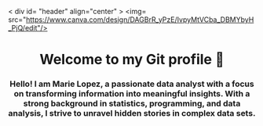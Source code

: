 < div id= "header" align="center" >
    <img= src="https://www.canva.com/design/DAGBrR_yPzE/IvpyMtVCba_DBMYbyH_PjQ/edit"/>
    <h1 align ="center"> Welcome to my Git profile 👋</h1>
    <h3 align ="center"> Hello! I am Marie Lopez, a passionate data analyst with a focus on transforming information into meaningful insights. 
    With a strong background in statistics, programming, and data analysis, I strive to unravel hidden stories in complex data sets. </h3>
</div>


<!--
**MFLopezBello/MFLopezBello** is a ✨ _special_ ✨ repository because its `README.md` (this file) appears on your GitHub profile.

Here are some ideas to get you started:

- 🔭 I’m currently working on ...
- 🌱 I’m currently learning ...
- 👯 I’m looking to collaborate on ...
- 🤔 I’m looking for help with ...
- 💬 Ask me about ...
- 📫 How to reach me: ...
- 😄 Pronouns: ...
- ⚡ Fun fact: ...
-->
